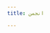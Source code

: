 ```yaml
---
title: انجمن

---
```


<!--add blocks of content here to add more sections to the community page -->
